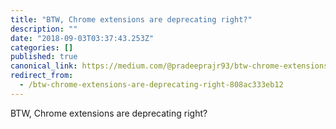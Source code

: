 ```yaml
---
title: "BTW, Chrome extensions are deprecating right?"
description: ""
date: "2018-09-03T03:37:43.253Z"
categories: []
published: true
canonical_link: https://medium.com/@pradeeprajr93/btw-chrome-extensions-are-deprecating-right-808ac333eb12
redirect_from:
  - /btw-chrome-extensions-are-deprecating-right-808ac333eb12
---
```


BTW, Chrome extensions are deprecating right?
